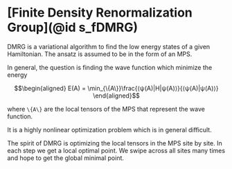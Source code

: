 # [Finite Density Renormalization Group](@id s_fDMRG)

DMRG is a variational algorithm to find the low energy states of a given Hamiltonian. The
ansatz is assumed to be in the form of an MPS.

In general, the question is finding the wave function which minimize the energy
```math
\begin{aligned}
E(A) = \min_{\{A\}}\frac{⟨ψ(A)|H|ψ(A)⟩}{⟨ψ(A)|ψ(A)⟩}  
\end{aligned}
```
where ``\{A\}`` are the local tensors of the MPS that represent the wave function.

It is a highly nonlinear optimization problem which is in general difficult.

The spirit of DMRG is optimizing the local tensors in the MPS site by site. In each step
we get a local optimal point. We swipe across all sites many times and hope to get the
global minimal point.
